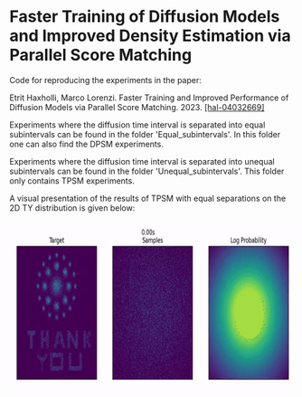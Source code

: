 # Faster Training of Diffusion Models and Improved Density Estimation via Parallel Score Matching

Code for reproducing the experiments in the paper:

Etrit Haxholli, Marco Lorenzi. Faster Training and Improved Performance of Diffusion Models via Parallel Score Matching. 2023. [[hal-04032669]](https://inria.hal.science/hal-04032669/) 

Experiments where the diffusion time interval is separated into equal subintervals can be found in the folder 'Equal_subintervals'. In this folder one can also find the DPSM experiments.

Experiments where the diffusion time interval is separated into unequal subintervals can be found in the folder 'Unequal_subintervals'. This folder only contains TPSM experiments.

A visual presentation of the results of TPSM with equal separations on the 2D TY distribution is given below:
<p align="center">
<img align="middle" src="./assets/Diffusion_TPSM_2D_200.gif" width="800" height="300" />
</p>
